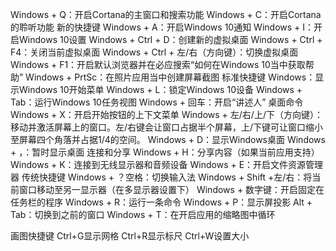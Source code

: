 Windows + Q：开启Cortana的主窗口和搜索功能
Windows + C：开启Cortana的聆听功能
新的快捷键
Windows + A：开启Windows 10通知
Windows + I：开启Windows 10设置
Windows + Ctrl + D：创建新的虚拟桌面
Windows + Ctrl + F4：关闭当前虚拟桌面
Windows + Ctrl + 左/右（方向键）：切换虚拟桌面
Windows + F1：开启默认浏览器并在必应搜索“如何在Windows 10当中获取帮助”
Windows + PrtSc：在照片应用当中创建屏幕截图
标准快捷键
Windows：显示Windows 10开始菜单
Windows + L：锁定Windows 10设备
Windows + Tab：运行Windows 10任务视图
Windows + 回车：开启“讲述人”
桌面命令
Windows + X：开启开始按钮的上下文菜单
Windows + 左/右/上/下（方向键）：移动并激活屏幕上的窗口。左/右键会让窗口占据半个屏幕，上/下键可让窗口缩小至屏幕四个角落并占据1/4的空间。
Windows + D：显示Windows桌面
Windows + ，：暂时显示桌面
连接和分享
Windows + H：分享内容（如果当前应用支持）
Windows + K：连接到无线显示器和音频设备
Windows + E：开启文件资源管理器
传统快捷键
Windows + ？空格：切换输入法
Windows + Shift +左/右：将当前窗口移动至另一显示器（在多显示器设置下）
Windows + 数字键：开启固定在任务栏的程序
Windows + R：运行一条命令
Windows + P：显示屏投影
Alt + Tab：切换到之前的窗口
Windows + T：在开启应用的缩略图中循环

画图快捷键
Ctrl+G显示网格
Ctrl+R显示标尺
Ctrl+W设置大小
